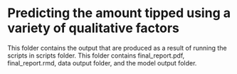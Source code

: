 # Predicting the amount tipped using a variety of qualitative factors
This folder contains the output that are produced as a result of running the scripts in scripts folder. This folder contains final_report.pdf, final_report.rmd, data output folder, and the model output folder.
